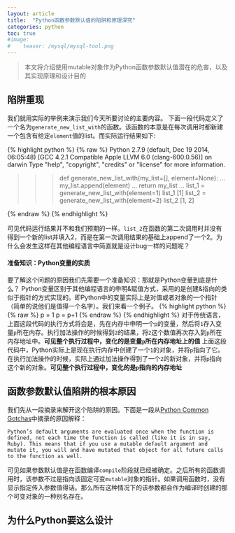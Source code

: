 ```yaml
---
layout: article
title:  "Python函数参数默认值的陷阱和原理深究"
categories: python
toc: true
#image:
#    teaser: /mysql/mysql-tool.png
---
```



> 本文将介绍使用mutable对象作为Python函数参数默认值潜在的危害，以及其实现原理和设计目的


## 陷阱重现

我们就用实际的举例来演示我们今天所要讨论的主要内容。
下面一段代码定义了一个名为`generate_new_list_with`的函数。该函数的本意是在每次调用时都新建一个包含有给定`element`值的list。而实际运行结果如下: 

{% highlight python %}
{% raw %}
Python 2.7.9 (default, Dec 19 2014, 06:05:48)
[GCC 4.2.1 Compatible Apple LLVM 6.0 (clang-600.0.56)] on darwin
Type "help", "copyright", "credits" or "license" for more information.
>>> def generate_new_list_with(my_list=[], element=None):
...     my_list.append(element)
...     return my_list
...
>>> list_1 = generate_new_list_with(element=1)
>>> list_1
[1]
>>> list_2 = generate_new_list_with(element=2)
>>> list_2
[1, 2]
>>>
{% endraw %}
{% endhighlight %}

可见代码运行结果并不和我们预期的一样。`list_2`在函数的第二次调用时并没有得到一个新的list并填入2，而是在第一次调用结果的基础上append了一个2。为什么会发生这样在其他编程语言中简直就是设计bug一样的问题呢？


#### 准备知识：Python变量的实质


要了解这个问题的原因我们先需要一个准备知识：那就是Python变量到底是什么？
Python变量区别于其他编程语言的申明&赋值方式，采用的是创建&指向的类似于指针的方式实现的。即Python中的变量实际上是对值或者对象的一个指针（简单的说他们是值得一个名字）。我们来看一个例子。
{% highlight python %}
{% raw %}
p = 1
p = p+1
{% endraw %}
{% endhighlight %}
对于传统语言，上面这段代码的执行方式将会是，先在内存中申明一个`p`的变量，然后将`1`存入变量`p`所在内存。执行加法操作的时候得到`2`的结果，将`2`这个数值再次存入到`p`所在内存地址中。__可见整个执行过程中，变化的是变量`p`所在内存地址上的值__
上面这段代码中，Python实际上是现在执行内存中创建了一个`1`的对象，并将`p`指向了它。在执行加法操作的时候，实际上通过加法操作得到了一个`2`的新对象，并将`p`指向这个新的对象。__可见整个执行过程中，变化的是`p`指向的内存地址__


## 函数参数默认值陷阱的根本原因

我们先从一段摘录来解开这个陷阱的原因。下面是一段从[Python Common Gotchas](http://http://docs.python-guide.org/en/latest/writing/gotchas/)中摘录的原因解释：

```
Python’s default arguments are evaluated once when the function is defined, not each time the function is called (like it is in say, Ruby). This means that if you use a mutable default argument and mutate it, you will and have mutated that object for all future calls to the function as well.
```

可见如果参数默认值是在函数编译`compile`阶段就已经被确定。之后所有的函数调用时，该参数不过是指向该固定可变`mutable`对象的指针。如果调用函数时，没有显示指定传入参数值得话。那么所有这种情况下的该参数都会作为编译时创建的那个可变对象的一种别名存在。


## 为什么Python要这么设计
